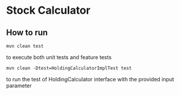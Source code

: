 # Stock Calculator

## How to run

```
mvn clean test
```
to execute both unit tests and feature tests

```
mvn clean -Dtest=HoldingCalculatorImplTest test
```

to run the test of HoldingCalculator interface with the provided input parameter